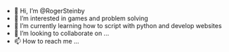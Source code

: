 - 👋 Hi, I’m @RogerSteinby
- 👀 I’m interested in games and problem solving
- 🌱 I’m currently learning how to script with python and develop websites
- 💞️ I’m looking to collaborate on ...
- 📫 How to reach me ...

<!---
RogerSteinby/RogerSteinby is a ✨ special ✨ repository because its `README.md` (this file) appears on your GitHub profile.
You can click the Preview link to take a look at your changes.
--->
